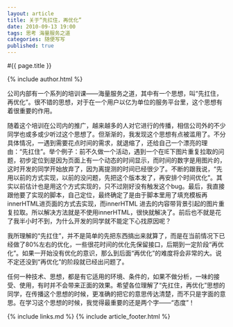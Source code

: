 ```yaml
---
layout: article
title: 关于“先扛住，再优化”
date: 2010-09-13 19:00
tags: 思考 海量服务之道
categories: 随便写写
published: true
---
```


#{{ page.title }}

{% include author.html %}

公司内部有一个系列的培训课——海量服务之道，其中有一个思想，叫“先扛住，再优化”。很不错的思想，对于在一个用户以亿为单位的服务平台里，这个思想有着很重要的作用。

随着这个培训在公司内的推广，越来越多的人对它进行的传播，相信公司外的不少同学也或多或少听过这个思想了。但渐渐的，我发现这个思想有点被滥用了。不分具体情况，一遇到需要花点时间的需求，就退缩了，还给自己一个漂亮的理由：“先扛住”。举个例子：前不久做一个活动，遇到一个在IE下图片重复拉取的问题，初步定位到是因为页面上有一个动态的时间显示，而时间的数字是用图片的，这时开发的同学开始放弃了，因为离提测的时间已经很少了。不断的跟我说，“先用以前的方式实现，以前的没问题，先把这个版本发了，再安排个时间优化”。其实以前估计也是用这个方式实现的，只不过刚好没有触发这个bug。最后，我直接跟他要了实现的脚本，自己定位，最终确定了是由于脚本里用了填充模板再innerHTML进页面的方式去实现，而innerHTML 进去的内容带背景引起的图片重复拉取。所以解决方法就是不使用innerHTML，很快就解决了。前后也不就是花了我半小时不到，为什么开发的同学就不能定下心找原因呢？

我所理解的“先扛住”，并不是简单的先把东西搞出来就算了，而是在当前情况下已经做了80%左右的优化，一些很花时间的优化先保留接口，后期到一定阶段“再优化”。如果一开始没有优化的意识，那么到后面“再优化”的难度将会非常的大。说不定还没到“再优化”的阶段就已经出问题了。

任何一种技术、思想，都是有它适用的环境、条件的，如果不做分析，一味的接受、使用，有时并不会带来正面的效果。希望各位理解了“先扛住，再优化”思想的同学，在传播这个思想的时候，更准确的把它的意思传达清楚，而不只是字面的意思。在学习这个思想的时候，我觉得最重要的还是两个字——“态度”！

{% include links.md %}
{% include article_footer.html %}
